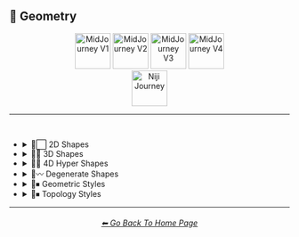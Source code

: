 <h2>💠 Geometry</h2>

<div align="center">

[<img src="https://github.com/willwulfken/MidJourney-Styles-and-Keywords-Reference/blob/main/Images/Repo_Parts/WEBP/Buttons/Version_Buttons/button_version_V1_inactive.webp?raw=true" alt="MidJourney V1" height="64" />](https://github.com/willwulfken/MidJourney-Styles-and-Keywords-Reference/blob/main/Pages/MJ_V1/Style_Pages/Sphere/Geometry.md)
[<img src="https://github.com/willwulfken/MidJourney-Styles-and-Keywords-Reference/blob/main/Images/Repo_Parts/WEBP/Buttons/Version_Buttons/button_version_V2_inactive.webp?raw=true" alt="MidJourney V2" height="64" />](https://github.com/willwulfken/MidJourney-Styles-and-Keywords-Reference/blob/main/Pages/MJ_V2/Style_Pages/Sphere/Geometry.md)
[<img src="https://github.com/willwulfken/MidJourney-Styles-and-Keywords-Reference/blob/main/Images/Repo_Parts/WEBP/Buttons/Version_Buttons/button_version_V3_inactive.webp?raw=true" alt="MidJourney V3" height="64" />](https://github.com/willwulfken/MidJourney-Styles-and-Keywords-Reference/blob/main/Pages/MJ_V3/Style_Pages/Just_The_Style/Geometry.md)
[<img src="https://github.com/willwulfken/MidJourney-Styles-and-Keywords-Reference/blob/main/Images/Repo_Parts/WEBP/Buttons/Version_Buttons/button_version_V4_active.webp?raw=true" alt="MidJourney V4" height="64" />](https://github.com/willwulfken/MidJourney-Styles-and-Keywords-Reference/blob/main/Pages/Midjourney_Beta_Features/MJ_V4_Alpha/Style_Pages/Geometry.md)
<br>
[<img src="https://github.com/willwulfken/MidJourney-Styles-and-Keywords-Reference/blob/main/Images/Repo_Parts/WEBP/Buttons/Version_Buttons/button_version_niji_inactive_full.webp?raw=true" alt="Niji Journey" height="64" />](https://github.com/willwulfken/MidJourney-Styles-and-Keywords-Reference/blob/main/Pages/Niji_Journey/Style_Pages/Geometry.md)


</div>

<hr>
<br>


- <details><summary>💠⬜ 2D Shapes</summary><p><div align="center">

	| Hexagonal |
	| :-: |
	| <img src="https://github.com/willwulfken/MidJourney-Styles-and-Keywords-Reference/blob/main/Images/Midjourney_Beta_Features/MJ_V4_Alpha/V4_Alpha_3/Midjourney_Styles/Hexagonal.png?raw=true" width="256" /> |

	</div></p></details>


- <details><summary>💠🧊 3D Shapes</summary><p><div align="center">

	| Sphere |
	| :-: |
	| <img src="https://github.com/willwulfken/MidJourney-Styles-and-Keywords-Reference/blob/main/Images/Midjourney_Beta_Features/MJ_V4_Alpha/V4_Alpha_3/Midjourney_Styles/Sphere.png?raw=true" width="256" /> |

	</div></p></details>


- <details><summary>💠🔲 4D Hyper Shapes</summary><p><div align="center">

	| Klein Bottle |
	| :-: |
	| <img src="https://github.com/willwulfken/MidJourney-Styles-and-Keywords-Reference/blob/main/Images/Midjourney_Beta_Features/MJ_V4_Alpha/V4_Alpha_3/Midjourney_Styles/Klein_Bottle.png?raw=true" width="256" /> |

	</div></p></details>


- <details><summary>💠〰 Degenerate Shapes</summary><p><div align="center">

	| Monogon | Digon |
	| :-: | :-: |
	| <img src="https://github.com/willwulfken/MidJourney-Styles-and-Keywords-Reference/blob/main/Images/Midjourney_Beta_Features/MJ_V4_Alpha/V4_Alpha_3/Midjourney_Styles/Monogon.png?raw=true" width="256" /> | <img src="https://github.com/willwulfken/MidJourney-Styles-and-Keywords-Reference/blob/main/Images/Midjourney_Beta_Features/MJ_V4_Alpha/V4_Alpha_3/Midjourney_Styles/Digon.png?raw=true" width="256" /> |

  </div></p></details>


- <details><summary>💠⏹ Geometric Styles</summary><p><div align="center">

	| Geometry | Geometric | Islamic Geometric Patterns |
	| :-: | :-: | :-: |
	| <img src="https://github.com/willwulfken/MidJourney-Styles-and-Keywords-Reference/blob/main/Images/Midjourney_Beta_Features/MJ_V4_Alpha/V4_Alpha_3/Midjourney_Styles/Geometry.png?raw=true" width="256" /> | <img src="https://github.com/willwulfken/MidJourney-Styles-and-Keywords-Reference/blob/main/Images/Midjourney_Beta_Features/MJ_V4_Alpha/V4_Alpha_3/Midjourney_Styles/Geometric.png?raw=true" width="256" /> | <img src="https://github.com/willwulfken/MidJourney-Styles-and-Keywords-Reference/blob/main/Images/Midjourney_Beta_Features/MJ_V4_Alpha/V4_Alpha_3/Midjourney_Styles/Islamic_Geometric_Patterns.png?raw=true" width="256" /> |

	<br>

	| Non-Euclidian |
	| :-: |
	| <img src="https://github.com/willwulfken/MidJourney-Styles-and-Keywords-Reference/blob/main/Images/Midjourney_Beta_Features/MJ_V4_Alpha/V4_Alpha_3/Midjourney_Styles/Non-Euclidian.png?raw=true" width="256" /> |
	
	<br>
	
	| Poly | Polygon | Polygonal |
	| :-: | :-: | :-: |
	| <img src="https://github.com/willwulfken/MidJourney-Styles-and-Keywords-Reference/blob/main/Images/Midjourney_Beta_Features/MJ_V4_Alpha/V4_Alpha_3/Midjourney_Styles/Poly.png?raw=true" width="256" /> | <img src="https://github.com/willwulfken/MidJourney-Styles-and-Keywords-Reference/blob/main/Images/Midjourney_Beta_Features/MJ_V4_Alpha/V4_Alpha_3/Midjourney_Styles/Polygon.png?raw=true" width="256" /> | <img src="https://github.com/willwulfken/MidJourney-Styles-and-Keywords-Reference/blob/main/Images/Midjourney_Beta_Features/MJ_V4_Alpha/V4_Alpha_3/Midjourney_Styles/Polygonal.png?raw=true" width="256" /> |
	
	<br>
	
	| Polyhedron | Polyhedral |
	| :-: | :-: |
	| <img src="https://github.com/willwulfken/MidJourney-Styles-and-Keywords-Reference/blob/main/Images/Midjourney_Beta_Features/MJ_V4_Alpha/V4_Alpha_3/Midjourney_Styles/Polyhedron.png?raw=true" width="256" /> | <img src="https://github.com/willwulfken/MidJourney-Styles-and-Keywords-Reference/blob/main/Images/Midjourney_Beta_Features/MJ_V4_Alpha/V4_Alpha_3/Midjourney_Styles/Polyhedral.png?raw=true" width="256" /> |
	
	<br>
	
	| Platonic Solids | Archimedean Solids | Catalan Solids |
	| :-: | :-: | :-: |
	| <img src="https://github.com/willwulfken/MidJourney-Styles-and-Keywords-Reference/blob/main/Images/Midjourney_Beta_Features/MJ_V4_Alpha/V4_Alpha_3/Midjourney_Styles/Platonic_Solids.png?raw=true" width="256" /> | <img src="https://github.com/willwulfken/MidJourney-Styles-and-Keywords-Reference/blob/main/Images/Midjourney_Beta_Features/MJ_V4_Alpha/V4_Alpha_3/Midjourney_Styles/Archimedean_Solids.png?raw=true" width="256" /> | <img src="https://github.com/willwulfken/MidJourney-Styles-and-Keywords-Reference/blob/main/Images/Midjourney_Beta_Features/MJ_V4_Alpha/V4_Alpha_3/Midjourney_Styles/Catalan_Solids.png?raw=true" width="256" /> |

  </div></p></details>


- <details><summary>💠⏹ Topology Styles</summary><p><div align="center">

	| Topology | Topological |
	| :-: | :-: |
	| <img src="https://github.com/willwulfken/MidJourney-Styles-and-Keywords-Reference/blob/main/Images/Midjourney_Beta_Features/MJ_V4_Alpha/V4_Alpha_3/Midjourney_Styles/Topology.png?raw=true" width="256" /> | <img src="https://github.com/willwulfken/MidJourney-Styles-and-Keywords-Reference/blob/main/Images/Midjourney_Beta_Features/MJ_V4_Alpha/V4_Alpha_3/Midjourney_Styles/Topological.png?raw=true" width="256" /> |

  </div></p></details>


<hr><!--------------->
<div align="center">
<h6><a href="https://github.com/willwulfken/MidJourney-Styles-and-Keywords-Reference/blob/main/README.md">⬅ Go Back To Home Page</a></h6>
</div>